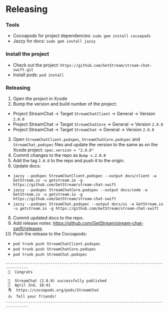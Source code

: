 # Releasing

### Tools
- Cocoapods for project dependencies: `sudo gem install cocoapods`
- Jazzy for docs: `sudo gem install jazzy`

### Install the project
- Check out the project: `https://github.com/GetStream/stream-chat-swift.git`
- Install pods: `pod install`

### Releasing
1. Open the project in Xcode
2. Bump the version and build number of the project:
  - Project StreamChat → Target `StreamChatClient` → General → Version `2.0.0`
  - Project StreamChat → Target `StreamChatCore` → General → Version `2.0.0`
  - Project StreamChat → Target `StreamChat` → General → Version `2.0.0`
3. Open `StreamChatClient.podspec`, `StreamChatCore.podspec` and `StreamChat.podspec` files and update the version to the same as on the Xcode project: `spec.version = "2.0.0"`
4. Commit changes to the repo as `Bump v.2.0.0`
5. Add the tag `2.0.0` to the repo and push it to the origin.
6. Update docs:
  - `jazzy --podspec StreamChatClient.podspec --output docs/client -a GetStream.io -u getstream.io -g https://github.com/GetStream/stream-chat-swift`
  - `jazzy --podspec StreamChatCore.podspec --output docs/code -a GetStream.io -u getstream.io -g https://github.com/GetStream/stream-chat-swift`
  - `jazzy --podspec StreamChat.podspec --output docs/ui -a GetStream.io -u getstream.io -g https://github.com/GetStream/stream-chat-swift`
8. Commit updated docs to the repo.
9. Add release notes: https://github.com/GetStream/stream-chat-swift/releases
10. Push the release to the Cocoapods: 
  - `pod trunk push StreamChatClient.podspec`
  - `pod trunk push StreamChatCore.podspec`
  - `pod trunk push StreamChat.podspec`

```
--------------------------------------------------------------------------------
 🎉  Congrats

 🚀  StreamChat (2.0.0) successfully published
 📅  April 2nd, 18:41
 🌎  https://cocoapods.org/pods/StreamChat
 👍  Tell your friends!
--------------------------------------------------------------------------------
```
